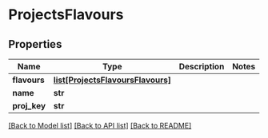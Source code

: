 # ProjectsFlavours

## Properties
Name | Type | Description | Notes
------------ | ------------- | ------------- | -------------
**flavours** | [**list[ProjectsFlavoursFlavours]**](ProjectsFlavoursFlavours.md) |  | 
**name** | **str** |  | 
**proj_key** | **str** |  | 

[[Back to Model list]](../README.md#documentation-for-models) [[Back to API list]](../README.md#documentation-for-api-endpoints) [[Back to README]](../README.md)


